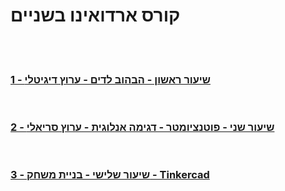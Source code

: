 # קורס ארדואינו בשניים
<br><br>

### [1 - שיעור ראשון - הבהוב לדים - ערוץ דיגיטלי](Lesson_01/Lesson_01.md)
<br>

### [2 - שיעור שני - פוטנציומטר - דגימה אנלוגית - ערוץ סריאלי](Lesson_02/Lesson_02.md)
<br>

### [3 - שיעור שלישי - בניית משחק - Tinkercad](Lesson_03/Lesson_03.md)


<br><br>
